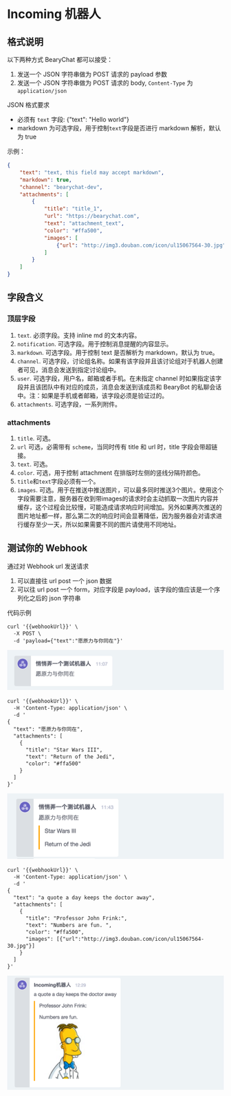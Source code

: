 # Incoming 机器人

## 格式说明

以下两种方式 BearyChat 都可以接受：

1. 发送一个 JSON 字符串做为 POST 请求的 payload 参数
2. 发送一个 JSON 字符串做为 POST 请求的 body, `Content-Type` 为 `application/json`

JSON 格式要求
* 必须有 `text` 字段: {"text": "Hello world"}
* markdown 为可选字段，用于控制`text`字段是否进行 markdown 解析，默认为 true

示例：

```json
{
    "text": "text, this field may accept markdown",
    "markdown": true,
    "channel": "bearychat-dev",
    "attachments": [
        {
            "title": "title_1",
            "url": "https://bearychat.com",
            "text": "attachment_text",
            "color": "#ffa500",
            "images": [
                {"url": "http://img3.douban.com/icon/ul15067564-30.jpg"}
            ]
        }
    ]
}
```

## 字段含义

### 顶层字段

1. `text`. 必须字段。支持 inline md 的文本内容。
2. `notification`. 可选字段。用于控制消息提醒的内容显示。
3. `markdown`. 可选字段。用于控制 text 是否解析为 markdown，默认为 true。
4. `channel`. 可选字段，讨论组名称。如果有该字段并且该讨论组对于机器人创建者可见，消息会发送到指定讨论组中。
5. `user`. 可选字段，用户名，邮箱或者手机。在未指定 channel 时如果指定该字段并且该团队中有对应的成员，消息会发送到该成员和 BearyBot 的私聊会话中。注：如果是手机或者邮箱，该字段必须是验证过的。
6. `attachments`. 可选字段，一系列附件。

### attachments

1. `title`. 可选。
2. `url` 可选，必需带有 `scheme`，当同时传有 title 和 url 时，title 字段会带超链接。
3. `text`. 可选。
4. `color`. 可选，用于控制 attachment 在排版时左侧的竖线分隔符颜色。
5. `title`和`text`字段必须有一个。
6. `images`. 可选。用于在推送中推送图片，可以最多同时推送3个图片。使用这个字段需要注意，服务器在收到带images的请求时会主动抓取一次图片内容并缓存，这个过程会比较慢，可能造成请求响应时间增加。另外如果两次推送的图片地址都一样，那么第二次的响应时间会显著降低，因为服务器会对请求进行缓存至少一天，所以如果需要不同的图片请使用不同地址。

## 测试你的 Webhook

通过对 Webhook url 发送请求

1. 可以直接往 url post 一个 json 数据
2. 可以往 url post 一个 form，对应字段是 payload，该字段的值应该是一个序列化之后的 json 字符串

代码示例

```shell
curl '{{webhookUrl}}' \
  -X POST \
  -d 'payload={"text":"愿原力与你同在"}'
```

![](/tutorials/image/incoming_r2d2_1.png)

```shell
curl '{{webhookUrl}}' \
  -H 'Content-Type: application/json' \
  -d '
{
  "text": "愿原力与你同在",
  "attachments": [
    {
      "title": "Star Wars III",
      "text": "Return of the Jedi",
      "color": "#ffa500"
    }
  ]
}'
```

![](/tutorials/image/incoming_r2d2_2.png)

```shell
curl '{{webhookUrl}}' \
  -H 'Content-Type: application/json' \
  -d '
{
  "text": "a quote a day keeps the doctor away",
  "attachments": [
    {
      "title": "Professor John Frink:",
      "text": "Numbers are fun. ",
      "color": "#ffa500",
      "images": [{"url":"http://img3.douban.com/icon/ul15067564-30.jpg"}]
    }
  ]
}'
```

![](/tutorials/image/incoming_prof_frink.png)
